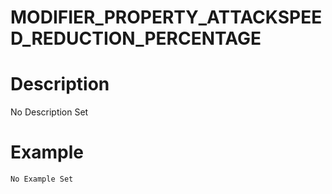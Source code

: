 # MODIFIER_PROPERTY_ATTACKSPEED_REDUCTION_PERCENTAGE
# Description
No Description Set
# Example
```No Example Set```